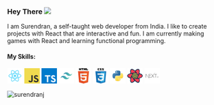   
### Hey There <img src="https://media1.giphy.com/media/1WngN4dBeVmN3QjoZJ/giphy.gif?cid=ecf05e47h4u875hct15822kfdafcfrfkh86n4nnrsr180u0a&rid=giphy.gif&ct=s" width="30"/> 

I am Surendran, a self-taught web developer from India. I like to create projects with React that are interactive and fun. I am currently making games with React and learning functional programming.

#### My Skills:
<code><img height="36" src="https://raw.githubusercontent.com/github/explore/80688e429a7d4ef2fca1e82350fe8e3517d3494d/topics/react/react.png"></code>
<code><img height="36" src="https://raw.githubusercontent.com/github/explore/80688e429a7d4ef2fca1e82350fe8e3517d3494d/topics/javascript/javascript.png"></code>
<code><img height="36" src="https://raw.githubusercontent.com/github/explore/80688e429a7d4ef2fca1e82350fe8e3517d3494d/topics/typescript/typescript.png"></code>
<code><img height="36" src="https://raw.githubusercontent.com/github/explore/882462b8ecc337fd9c9b2572bc463a1cbc88fb6a/topics/tailwind/tailwind.png"></code>
<code><img height="36" src="https://raw.githubusercontent.com/github/explore/80688e429a7d4ef2fca1e82350fe8e3517d3494d/topics/html/html.png"></code>
<code><img height="36" src="https://raw.githubusercontent.com/github/explore/80688e429a7d4ef2fca1e82350fe8e3517d3494d/topics/css/css.png"></code>
<code><img height="36" src="https://raw.githubusercontent.com/github/explore/80688e429a7d4ef2fca1e82350fe8e3517d3494d/topics/python/python.png"></code>
<code><img height="36" src="https://github.com/surendranj/surendranj/blob/main/react-query.svg"></code>
<code><img height="36" src="https://raw.githubusercontent.com/github/explore/28b02bbc9ad9f7a503c43775aebeb515dc2da5fc/topics/nextjs/nextjs.png"></code>

  

<img src="https://github-readme-stats.vercel.app/api?username=surendranj&show_icons=true&theme=gotham&hide=stars,prs,issues,contribs" alt="surendranj" />





